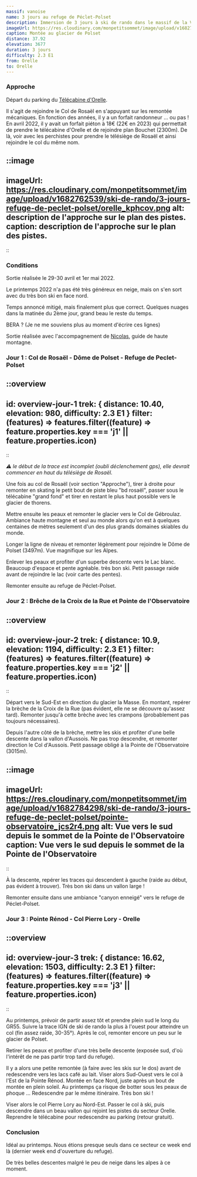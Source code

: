 ```yaml
---
massif: vanoise
name: 3 jours au refuge de Péclet-Polset
description: Immersion de 3 jours à ski de rando dans le massif de la Vanoise. Du fait de son altitude élevée et de ses glaciers, cette région offre du très bon ski au printemps. Le refuge de Péclet-Polset est alors une très bonne base pour explorer le secteur.
imageUrl: https://res.cloudinary.com/monpetitsommet/image/upload/v1682784312/ski-de-rando/3-jours-refuge-de-peclet-polset/col-de-chavieres_zzon47.png
caption: Montée au glacier de Polset
distance: 37.92
elevation: 3677
duration: 3 jours
difficulty: 2.3 E1
from: Orelle
to: Orelle
---
```


### Approche
Départ du parking du [Télécabine d'Orelle](https://goo.gl/maps/AET5CV5XvQMpVtTU9).

Il s'agit de rejoindre le Col de Rosaël en s'appuyant sur les remontée mécaniques. En fonction des années, il y a un forfait randonneur ... ou pas ! En avril 2022, il y avait un forfait piéton à 18€ (22€ en 2023) qui permettait de prendre le télécabine d'Orelle et de rejoindre plan Bouchet (2300m). De là, voir avec les perchistes pour prendre le télésiège de Rosaël et ainsi rejoindre le col du même nom.

::image
---
imageUrl: https://res.cloudinary.com/monpetitsommet/image/upload/v1682762539/ski-de-rando/3-jours-refuge-de-peclet-polset/orelle_kphcov.png
alt: description de l'approche sur le plan des pistes.
caption: description de l'approche sur le plan des pistes.
---
::

### Conditions
Sortie réalisée le 29-30 avril et 1er mai 2022.

Le printemps 2022 n'a pas été très généreux en neige, mais on s'en sort avec du très bon ski en face nord.

Temps annoncé mitigé, mais finalement plus que correct. Quelques nuages dans la matinée du 2ème jour, grand beau le reste du temps.

BERA ? (Je ne me souviens plus au moment d'écrire ces lignes)

Sortie réalisée avec l'accompagnement de [Nicolas](https://queyras-mountain-guides.com/guides), guide de haute montagne.

### Jour 1 : Col de Rosaël - Dôme de Polset - Refuge de Peclet-Polset

::overview
---
id: overview-jour-1
trek: { distance: 10.40, elevation: 980, difficulty: 2.3 E1 }
filter: (features) => features.filter((feature) => feature.properties.key === 'j1' || feature.properties.icon)
---
::

_⚠️ le début de la trace est incomplet (oubli déclenchement gps), elle devrait commencer en haut du télésiège de Rosaël._

Une fois au col de Rosaël (voir section "Approche"), tirer à droite pour remonter en skating le petit bout de piste bleu "bd rosaël", passer sous le télécabine "grand fond" et tirer en restant le plus haut possible vers le glacier de thorens.

Mettre ensuite les peaux et remonter le glacier vers le Col de Gébroulaz. Ambiance haute montagne et seul au monde alors qu'on est à quelques centaines de mètres seulement d'un des plus grands domaines skiables du monde.

Longer la ligne de niveau et remonter légèrement pour rejoindre le Dôme de Polset (3497m). Vue magnifique sur les Alpes.

Enlever les peaux et profiter d'un superbe descente vers le Lac blanc. Beaucoup d'espace et pente agréable. très bon ski. Petit passage raide avant de rejoindre le lac (voir carte des pentes).

Remonter ensuite au refuge de Péclet-Polset.

### Jour 2 : Brêche de la Croix de la Rue et Pointe de l'Observatoire

::overview
---
id: overview-jour-2
trek: { distance: 10.9, elevation: 1194, difficulty: 2.3 E1 }
filter: (features) => features.filter((feature) => feature.properties.key === 'j2' || feature.properties.icon)
---
::

Départ vers le Sud-Est en direction du glacier la Masse. En montant, repérer la brèche de la Croix de la Rue (pas évident, elle ne se découvre qu'assez tard). Remonter jusqu'à cette brèche avec les crampons (probablement pas toujours nécessaires).

Depuis l'autre côté de la brèche, mettre les skis et profiter d'une belle descente dans la vallon d'Aussois. Ne pas trop descendre, et remonter direction le Col d'Aussois. Petit passage obligé à la Pointe de l'Observatoire (3015m).

::image
---
imageUrl: https://res.cloudinary.com/monpetitsommet/image/upload/v1682784298/ski-de-rando/3-jours-refuge-de-peclet-polset/pointe-observatoire_jcs2r4.png
alt: Vue vers le sud depuis le sommet de la Pointe de l'Observatoire
caption: Vue vers le sud depuis le sommet de la Pointe de l'Observatoire
---
::


À la descente, repérer les traces qui descendent à gauche (raide au début, pas évident à trouver). Très bon ski dans un vallon large !

Remonter ensuite dans une ambiance "canyon enneigé" vers le refuge de Péclet-Polset.

### Jour 3 : Pointe Rénod - Col Pierre Lory - Orelle

::overview
---
id: overview-jour-3
trek: { distance: 16.62, elevation: 1503, difficulty: 2.3 E1 }
filter: (features) => features.filter((feature) => feature.properties.key === 'j3' || feature.properties.icon)
---
::

Au printemps, prévoir de partir assez tôt et prendre plein sud le long du GR55. Suivre la trace IGN de ski de rando la plus à l'ouest pour atteindre un col (fin assez raide, 30-35°). Après le col, remonter encore un peu sur le glacier de Polset.

Retirer les peaux et profiter d'une très belle descente (exposée sud, d'où l'intérêt de ne pas partir trop tard du refuge).

Il y a alors une petite remontée (à faire avec les skis sur le dos) avant de redescendre vers les lacs café au lait. Viser alors Sud-Ouest vers le col à l'Est de la Pointe Rénod. Montée en face Nord, juste après un bout de montée en plein soleil. Au printemps ça risque de botter sous les peaux de phoque ... Redescendre par le même itinéraire. Très bon ski !

Viser alors le col Pierre Lory au Nord-Est. Passer le col à ski, puis descendre dans un beau vallon qui rejoint les pistes du secteur Orelle. Reprendre le télécabine pour redescendre au parking (retour gratuit).

### Conclusion
Idéal au printemps. Nous étions presque seuls dans ce secteur ce week end là (dernier week end d'ouverture du refuge).

De très belles descentes malgré le peu de neige dans les alpes à ce moment. 
